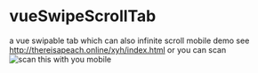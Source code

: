 # vueSwipeScrollTab
a vue swipable tab which can also infinite scroll
mobile demo see http://thereisapeach.online/xyh/index.html or you can scan 
![scan this with you mobile](https://github.com/yizhixiaotaozi/vueSwipeScrollTab/blob/master/qr.png)

